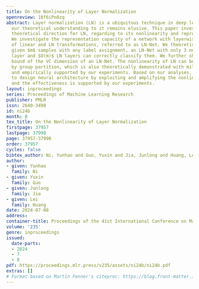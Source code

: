 ```yaml
---
title: On the Nonlinearity of Layer Normalization
openreview: 18f6iPn0zq
abstract: Layer normalization (LN) is a ubiquitous technique in deep learning but
  our theoretical understanding to it remains elusive. This paper investigates a new
  theoretical direction for LN, regarding to its nonlinearity and representation capacity.
  We investigate the representation capacity of a network with layerwise composition
  of linear and LN transformations, referred to as LN-Net. We theoretically show that,
  given $m$ samples with any label assignment, an LN-Net with only 3 neurons in each
  layer and $O(m)$ LN layers can correctly classify them. We further show the lower
  bound of the VC dimension of an LN-Net. The nonlinearity of LN can be amplified
  by group partition, which is also theoretically demonstrated with mild assumption
  and empirically supported by our experiments. Based on our analyses, we consider
  to design neural architecture by exploiting and amplifying the nonlinearity of LN,
  and the effectiveness is supported by our experiments.
layout: inproceedings
series: Proceedings of Machine Learning Research
publisher: PMLR
issn: 2640-3498
id: ni24b
month: 0
tex_title: On the Nonlinearity of Layer Normalization
firstpage: 37957
lastpage: 37998
page: 37957-37998
order: 37957
cycles: false
bibtex_author: Ni, Yunhao and Guo, Yuxin and Jia, Junlong and Huang, Lei
author:
- given: Yunhao
  family: Ni
- given: Yuxin
  family: Guo
- given: Junlong
  family: Jia
- given: Lei
  family: Huang
date: 2024-07-08
address:
container-title: Proceedings of the 41st International Conference on Machine Learning
volume: '235'
genre: inproceedings
issued:
  date-parts:
  - 2024
  - 7
  - 8
pdf: https://proceedings.mlr.press/v235/assets/ni24b/ni24b.pdf
extras: []
# Format based on Martin Fenner's citeproc: https://blog.front-matter.io/posts/citeproc-yaml-for-bibliographies/
---
```

